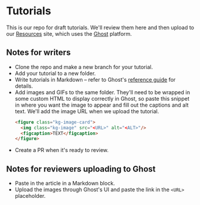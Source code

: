# Tutorials

This is our repo for draft tutorials. We'll review them here and then upload to our [Resources](https://talkjs.com/resources/) site, which uses the [Ghost](https://ghost.org/) platform.

## Notes for writers

- Clone the repo and make a new branch for your tutorial.
- Add your tutorial to a new folder.
- Write tutorials in Markdown – refer to Ghost's [reference guide](https://ghost.org/help/using-markdown/) for details.
- Add images and GIFs to the same folder. They'll need to be wrapped in some custom HTML to display correctly in Ghost, so paste this snippet in where you want the image to appear and fill out the captions and alt text. We'll add the image URL when we upload the tutorial.
  ```html
  <figure class="kg-image-card">
    <img class="kg-image" src="<URL>" alt="<ALT>"/>
    <figcaption>TEXT</figcaption>
  </figure>
  ```
- Create a PR when it's ready to review.

## Notes for reviewers uploading to Ghost

- Paste in the article in a Markdown block.
- Upload the images through Ghost's UI and paste the link in the `<URL>` placeholder.
